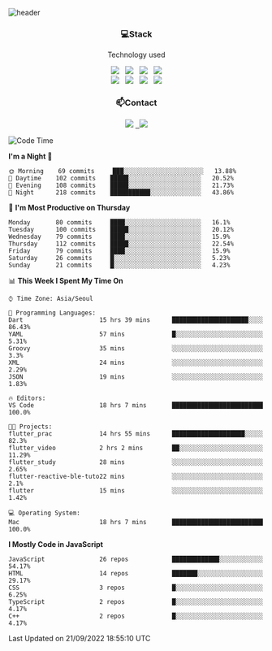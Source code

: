 ![header](https://capsule-render.vercel.app/api?type=waving&color=gradient&height=200&text=Che-ri&fontAlign=70&fontAlignY=40&animation=twinkling)

<h3 align="center">💻Stack</h3>
<p align="center">Technology used</p>
<div align="center"><img src="https://img.shields.io/badge/HTML5-e74c3c?style=flat-square&logo=HTML5&logoColor=white"></img> &nbsp <img src="https://img.shields.io/badge/CSS3-0A84FF?style=flat-square&logo=CSS3&logoColor=white"></img> &nbsp <img src="https://img.shields.io/badge/tailwind%2Dcss-06B6D4?style=flat-square&logo=tailwindcss&logoColor=white"/></a> &nbsp <img src="https://img.shields.io/badge/styled%2Dcomponents-DB7093?style=flat-square&logo=styled%2Dcomponents&logoColor=white"/></a>
<br><img src="https://img.shields.io/badge/JavaScript-FFCD11?style=flat-square&logo=JavaScript&logoColor=white"></img> &nbsp <img src="https://img.shields.io/badge/React-00BCF6?style=flat-square&logo=React&logoColor=white"></img> &nbsp <img src="https://img.shields.io/badge/Redux-764ABC?style=flat-square&logo=Redux&logoColor=white"/> &nbsp <img src="https://img.shields.io/badge/Zustand-582D3E?style=flat-square&logo=Zustand&logoColor=white"/></a></div> 

<h3 align="center">📫Contact</h3>
<div align="center"><a href="https://cheri.tistory.com/"><img src="https://img.shields.io/badge/Cheri-AD29B6?style=flat-square&logo=Tidal&logoColor=white"/></a> <a href="rnjs1135@gmail.com"> &nbsp <img src="https://img.shields.io/badge/Gmail-EA4335?style=flat-square&logo=Gmail&logoColor=white"/></a></div>

<!--START_SECTION:waka-->
![Code Time](http://img.shields.io/badge/Code%20Time-1%2C582%20hrs%2024%20mins-blue)

**I'm a Night 🦉** 

```text
🌞 Morning    69 commits     ███░░░░░░░░░░░░░░░░░░░░░░   13.88% 
🌆 Daytime    102 commits    █████░░░░░░░░░░░░░░░░░░░░   20.52% 
🌃 Evening    108 commits    █████░░░░░░░░░░░░░░░░░░░░   21.73% 
🌙 Night      218 commits    ███████████░░░░░░░░░░░░░░   43.86%

```
📅 **I'm Most Productive on Thursday** 

```text
Monday       80 commits     ████░░░░░░░░░░░░░░░░░░░░░   16.1% 
Tuesday      100 commits    █████░░░░░░░░░░░░░░░░░░░░   20.12% 
Wednesday    79 commits     ████░░░░░░░░░░░░░░░░░░░░░   15.9% 
Thursday     112 commits    █████░░░░░░░░░░░░░░░░░░░░   22.54% 
Friday       79 commits     ████░░░░░░░░░░░░░░░░░░░░░   15.9% 
Saturday     26 commits     █░░░░░░░░░░░░░░░░░░░░░░░░   5.23% 
Sunday       21 commits     █░░░░░░░░░░░░░░░░░░░░░░░░   4.23%

```


📊 **This Week I Spent My Time On** 

```text
⌚︎ Time Zone: Asia/Seoul

💬 Programming Languages: 
Dart                     15 hrs 39 mins      █████████████████████░░░░   86.43% 
YAML                     57 mins             █░░░░░░░░░░░░░░░░░░░░░░░░   5.31% 
Groovy                   35 mins             ░░░░░░░░░░░░░░░░░░░░░░░░░   3.3% 
XML                      24 mins             ░░░░░░░░░░░░░░░░░░░░░░░░░   2.29% 
JSON                     19 mins             ░░░░░░░░░░░░░░░░░░░░░░░░░   1.83%

🔥 Editors: 
VS Code                  18 hrs 7 mins       █████████████████████████   100.0%

🐱‍💻 Projects: 
flutter_prac             14 hrs 55 mins      ████████████████████░░░░░   82.3% 
flutter_video            2 hrs 2 mins        ██░░░░░░░░░░░░░░░░░░░░░░░   11.29% 
flutter_study            28 mins             ░░░░░░░░░░░░░░░░░░░░░░░░░   2.65% 
flutter-reactive-ble-tuto22 mins             ░░░░░░░░░░░░░░░░░░░░░░░░░   2.1% 
flutter                  15 mins             ░░░░░░░░░░░░░░░░░░░░░░░░░   1.42%

💻 Operating System: 
Mac                      18 hrs 7 mins       █████████████████████████   100.0%

```

**I Mostly Code in JavaScript** 

```text
JavaScript               26 repos            █████████████░░░░░░░░░░░░   54.17% 
HTML                     14 repos            ███████░░░░░░░░░░░░░░░░░░   29.17% 
CSS                      3 repos             █░░░░░░░░░░░░░░░░░░░░░░░░   6.25% 
TypeScript               2 repos             █░░░░░░░░░░░░░░░░░░░░░░░░   4.17% 
C++                      2 repos             █░░░░░░░░░░░░░░░░░░░░░░░░   4.17%

```



 Last Updated on 21/09/2022 18:55:10 UTC
<!--END_SECTION:waka-->
